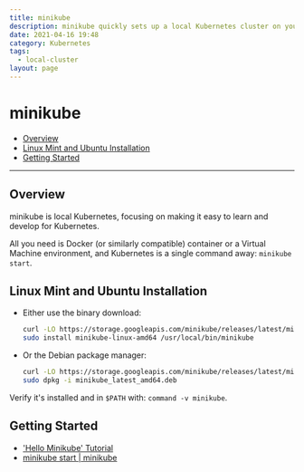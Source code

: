 ```yaml
---
title: minikube
description: minikube quickly sets up a local Kubernetes cluster on your machine, making it easy to test, develop and learn.
date: 2021-04-16 19:48
category: Kubernetes
tags: 
  - local-cluster
layout: page
---
```


# minikube

- [Overview](#overview)
- [Linux Mint and Ubuntu Installation](#linux-mint-and-ubuntu-installation)
- [Getting Started](#getting-started)

- - -

## Overview

minikube is local Kubernetes, focusing on making it easy to learn and develop for Kubernetes.

All you need is Docker (or similarly compatible) container or a Virtual Machine environment, and Kubernetes is a single command away: `minikube start`.

## Linux Mint and Ubuntu Installation

- Either use the binary download:
    
    ```sh
    curl -LO https://storage.googleapis.com/minikube/releases/latest/minikube-linux-amd64
    sudo install minikube-linux-amd64 /usr/local/bin/minikube
    ```
- Or the Debian package manager:
    
    ```sh
    curl -LO https://storage.googleapis.com/minikube/releases/latest/minikube_latest_amd64.deb
    sudo dpkg -i minikube_latest_amd64.deb
    ```

Verify it's installed and in `$PATH` with: `command -v minikube`.

## Getting Started

- ['Hello Minikube' Tutorial](https://kubernetes.io/docs/tutorials/hello-minikube/)
- [minikube start | minikube](https://minikube.sigs.k8s.io/docs/start/)
